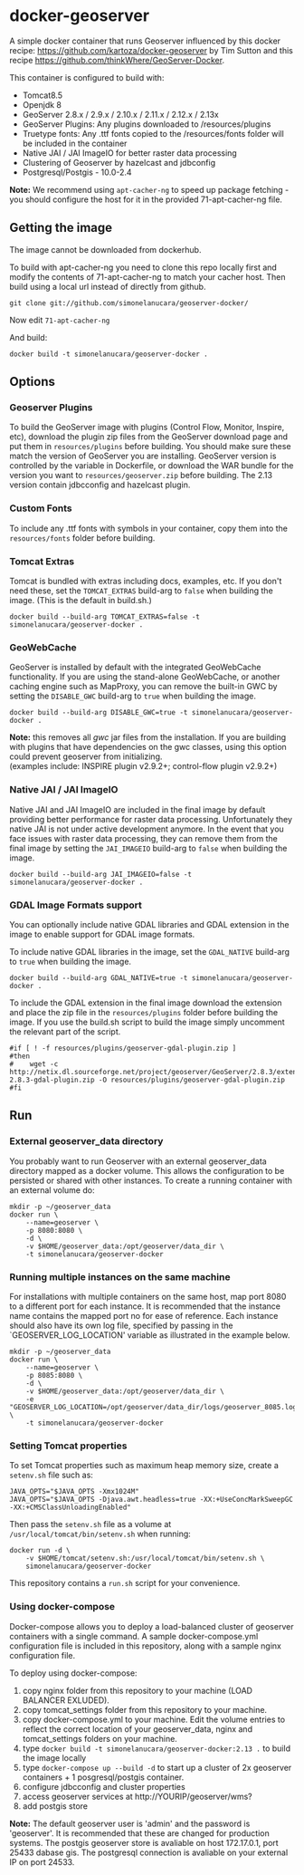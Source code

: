 # docker-geoserver

A simple docker container that runs Geoserver influenced by this docker
recipe: https://github.com/kartoza/docker-geoserver by Tim Sutton and this recipe https://github.com/thinkWhere/GeoServer-Docker.

This container is configured to build with:
* Tomcat8.5
* Openjdk 8 
* GeoServer 2.8.x / 2.9.x / 2.10.x / 2.11.x / 2.12.x / 2.13x
* GeoServer Plugins: Any plugins downloaded to /resources/plugins
* Truetype fonts: Any .ttf fonts copied to the /resources/fonts folder will be included in the container
* Native JAI / JAI ImageIO for better raster data processing 
* Clustering of Geoserver by hazelcast and jdbconfig
* Postgresql/Postgis - 10.0-2.4


**Note:** We recommend using ``apt-cacher-ng`` to speed up package fetching -
you should configure the host for it in the provided 71-apt-cacher-ng file.

## Getting the image

The image cannot be downloaded from dockerhub.

To build with apt-cacher-ng you need to
clone this repo locally first and modify the contents of 71-apt-cacher-ng to
match your cacher host. Then build using a local url instead of directly from
github.

```shell
git clone git://github.com/simonelanucara/geoserver-docker/
```
Now edit ``71-apt-cacher-ng``

And build:
```shell
docker build -t simonelanucara/geoserver-docker .
```
## Options

### Geoserver Plugins

To build the GeoServer image with plugins (Control Flow, Monitor, Inspire, etc), 
download the plugin zip files from the GeoServer download page and put them in 
`resources/plugins` before building.  You should make sure these match the version of
GeoServer you are installing.
GeoServer version is controlled by the variable in Dockerfile, or download the WAR bundle
for the version you want to `resources/geoserver.zip` before building.
The 2.13 version contain jdbcconfig and hazelcast plugin.

### Custom Fonts

To include any .ttf fonts with symbols in your container, copy them into the `resources/fonts` folder
before building.

### Tomcat Extras

Tomcat is bundled with extras including docs, examples, etc.  If you don't need these, set
the `TOMCAT_EXTRAS` build-arg to `false` when building the image.  (This is the default in 
build.sh.)

```shell
docker build --build-arg TOMCAT_EXTRAS=false -t simonelanucara/geoserver-docker .
```

### GeoWebCache

GeoServer is installed by default with the integrated GeoWebCache functionality.  If you are using
the stand-alone GeoWebCache, or another caching engine such as MapProxy, you can remove the built-in GWC
by setting the `DISABLE_GWC` build-arg to `true` when building the image.

```shell
docker build --build-arg DISABLE_GWC=true -t simonelanucara/geoserver-docker .
```

**Note:** this removes all *gwc* jar files from the installation. If you are building with plugins that have 
dependencies on the gwc classes, using this option could prevent geoserver from initializing.  
(examples include:  INSPIRE plugin v2.9.2+; control-flow plugin v2.9.2+)

### Native JAI / JAI ImageIO

Native JAI and JAI ImageIO are included in the final image by default providing better
performance for raster data processing. Unfortunately they native JAI is not under active
development anymore. In the event that you face issues with raster data processing,
they can remove them from the final image by setting the `JAI_IMAGEIO` build-arg to `false`
when building the image.

```shell
docker build --build-arg JAI_IMAGEIO=false -t simonelanucara/geoserver-docker .
```

### GDAL Image Formats support

You can optionally include native GDAL libraries and GDAL extension in the image to enable
support for GDAL image formats.

To include native GDAL libraries in the image, set the `GDAL_NATIVE` build-arg to `true`
when building the image.

```shell
docker build --build-arg GDAL_NATIVE=true -t simonelanucara/geoserver-docker .
```

To include the GDAL extension in the final image download the extension and place the zip
file in the `resources/plugins` folder before building the image. If you use the build.sh
script to build the image simply uncomment the relevant part of the script.

```shell
#if [ ! -f resources/plugins/geoserver-gdal-plugin.zip ]
#then
#    wget -c http://netix.dl.sourceforge.net/project/geoserver/GeoServer/2.8.3/extensions/geoserver-2.8.3-gdal-plugin.zip -O resources/plugins/geoserver-gdal-plugin.zip
#fi
```

## Run

### External geoserver_data directory
You probably want to run Geoserver with an external geoserver_data directory mapped as a docker volume.
This allows the configuration to be persisted or shared with other instances. To create a running container 
with an external volume do:

```shell
mkdir -p ~/geoserver_data
docker run \
	--name=geoserver \
	-p 8080:8080 \
	-d \
	-v $HOME/geoserver_data:/opt/geoserver/data_dir \
	-t simonelanucara/geoserver-docker
```

### Running multiple instances on the same machine
For installations with multiple containers on the same host, map port 8080 to a different port for each
instance.  It is recommended that the instance name contains the mapped port no for ease of reference.
Each instance should also have its own log file, specified by passing in the `GEOSERVER_LOG_LOCATION'
variable as illustrated in the example below.

```shell
mkdir -p ~/geoserver_data
docker run \
	--name=geoserver \
	-p 8085:8080 \
	-d \
	-v $HOME/geoserver_data:/opt/geoserver/data_dir \
	-e "GEOSERVER_LOG_LOCATION=/opt/geoserver/data_dir/logs/geoserver_8085.log" \
	-t simonelanucara/geoserver-docker
```

### Setting Tomcat properties

To set Tomcat properties such as maximum heap memory size, create a `setenv.sh` 
file such as:

```shell
JAVA_OPTS="$JAVA_OPTS -Xmx1024M"
JAVA_OPTS="$JAVA_OPTS -Djava.awt.headless=true -XX:+UseConcMarkSweepGC -XX:+CMSClassUnloadingEnabled"
```

Then pass the `setenv.sh` file as a volume at `/usr/local/tomcat/bin/setenv.sh` when running:

```shell
docker run -d \
    -v $HOME/tomcat/setenv.sh:/usr/local/tomcat/bin/setenv.sh \
    simonelanucara/geoserver-docker
```

This repository contains a ``run.sh`` script for your convenience.

### Using docker-compose

Docker-compose allows you to deploy a load-balanced cluster of geoserver containers with a single command.  A sample docker-compose.yml configuration file is included in this repository, along with a sample nginx configuration file.

To deploy using docker-compose:

1. copy nginx folder from this repository to your machine (LOAD BALANCER EXLUDED).
2. copy tomcat_settings folder from this repository to your machine.
3. copy docker-compose.yml to your machine.  Edit the volume entries to reflect the correct location of your geoserver_data, nginx and tomcat_settings folders on your machine.
4. type `docker build -t simonelanucara/geoserver-docker:2.13 .` to build the image locally
5. type `docker-compose up --build -d`  to start up a cluster of 2x geoserver containers + 1 posgresql/postgis container.
6. configure jdbcconfig and cluster properties
7. access geoserver services at  http://YOURIP/geoserver/wms?
8. add postgis store


**Note:** The default geoserver user is 'admin' and the password is 'geoserver'.
It is recommended that these are changed for production systems.
The postgis geoserver store is avaliable on host 172.17.0.1, port 25433 dabase gis.
The postgresql connection is avaliable on your external IP on port 24533.
